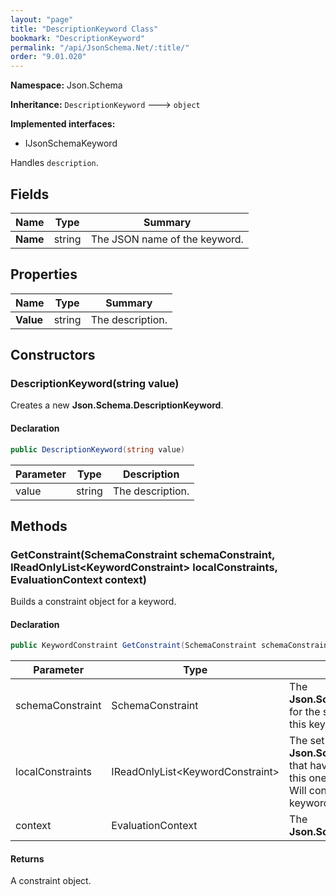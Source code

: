 ```yaml
---
layout: "page"
title: "DescriptionKeyword Class"
bookmark: "DescriptionKeyword"
permalink: "/api/JsonSchema.Net/:title/"
order: "9.01.020"
---
```

**Namespace:** Json.Schema

**Inheritance:**
`DescriptionKeyword`
 🡒 
`object`

**Implemented interfaces:**

- IJsonSchemaKeyword

Handles `description`.

## Fields

| Name | Type | Summary |
|---|---|---|
| **Name** | string | The JSON name of the keyword. |

## Properties

| Name | Type | Summary |
|---|---|---|
| **Value** | string | The description. |

## Constructors

### DescriptionKeyword(string value)

Creates a new **Json.Schema.DescriptionKeyword**.

#### Declaration

```c#
public DescriptionKeyword(string value)
```

| Parameter | Type | Description |
|---|---|---|
| value | string | The description. |


## Methods

### GetConstraint(SchemaConstraint schemaConstraint, IReadOnlyList\<KeywordConstraint\> localConstraints, EvaluationContext context)

Builds a constraint object for a keyword.

#### Declaration

```c#
public KeywordConstraint GetConstraint(SchemaConstraint schemaConstraint, IReadOnlyList<KeywordConstraint> localConstraints, EvaluationContext context)
```

| Parameter | Type | Description |
|---|---|---|
| schemaConstraint | SchemaConstraint | The **Json.Schema.SchemaConstraint** for the schema object that houses this keyword. |
| localConstraints | IReadOnlyList\<KeywordConstraint\> | The set of other **Json.Schema.KeywordConstraint**s that have been processed prior to this one.<br>Will contain the constraints for keyword dependencies. |
| context | EvaluationContext | The **Json.Schema.EvaluationContext**. |


#### Returns

A constraint object.

